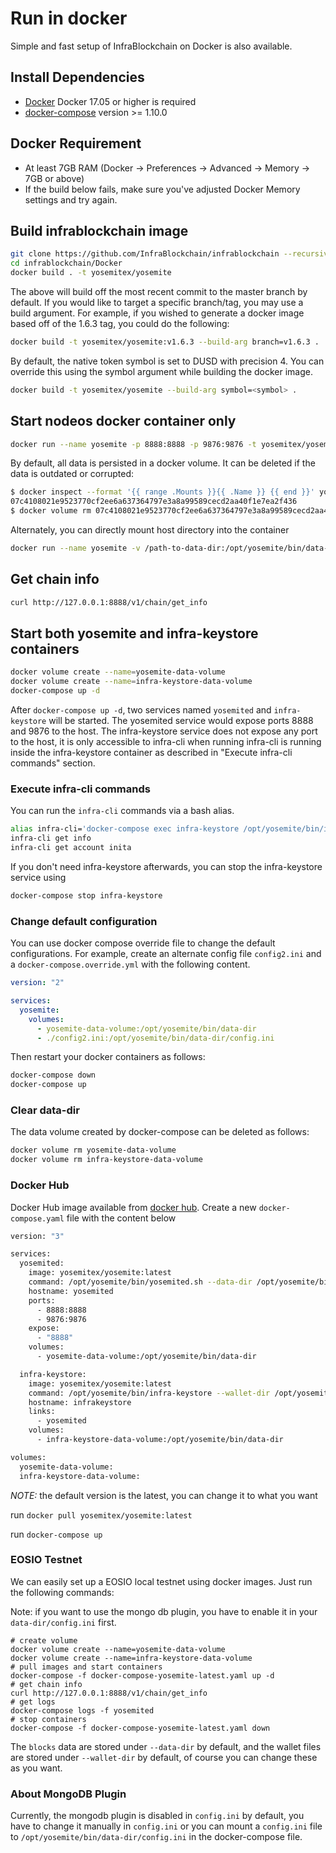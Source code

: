 # Run in docker

Simple and fast setup of InfraBlockchain on Docker is also available.

## Install Dependencies

- [Docker](https://docs.docker.com) Docker 17.05 or higher is required
- [docker-compose](https://docs.docker.com/compose/) version >= 1.10.0

## Docker Requirement

- At least 7GB RAM (Docker -> Preferences -> Advanced -> Memory -> 7GB or above)
- If the build below fails, make sure you've adjusted Docker Memory settings and try again.

## Build infrablockchain image

```bash
git clone https://github.com/InfraBlockchain/infrablockchain --recursive  --depth 1
cd infrablockchain/Docker
docker build . -t yosemitex/yosemite
```

The above will build off the most recent commit to the master branch by default. If you would like to target a specific branch/tag, you may use a build argument. For example, if you wished to generate a docker image based off of the 1.6.3 tag, you could do the following:

```bash
docker build -t yosemitex/yosemite:v1.6.3 --build-arg branch=v1.6.3 .
```

By default, the native token symbol is set to DUSD with precision 4. You can override this using the symbol argument while building the docker image.

```bash
docker build -t yosemitex/yosemite --build-arg symbol=<symbol> .
```

## Start nodeos docker container only

```bash
docker run --name yosemite -p 8888:8888 -p 9876:9876 -t yosemitex/yosemite yosemited.sh -e --http-alias=yosemite:8888 --http-alias=127.0.0.1:8888 --http-alias=localhost:8888 arg1 arg2
```

By default, all data is persisted in a docker volume. It can be deleted if the data is outdated or corrupted:

```bash
$ docker inspect --format '{{ range .Mounts }}{{ .Name }} {{ end }}' yosemite
07c4108021e9523770cf2ee6a637364797e3a8a99589cecd2aa40f1e7ea2f436
$ docker volume rm 07c4108021e9523770cf2ee6a637364797e3a8a99589cecd2aa40f1e7ea2f436
```

Alternately, you can directly mount host directory into the container

```bash
docker run --name yosemite -v /path-to-data-dir:/opt/yosemite/bin/data-dir -p 8888:8888 -p 9876:9876 -t yosemitex/yosemite yosemited.sh -e --http-alias=nodeos:8888 --http-alias=127.0.0.1:8888 --http-alias=localhost:8888 arg1 arg2
```

## Get chain info

```bash
curl http://127.0.0.1:8888/v1/chain/get_info
```

## Start both yosemite and infra-keystore containers

```bash
docker volume create --name=yosemite-data-volume
docker volume create --name=infra-keystore-data-volume
docker-compose up -d
```

After `docker-compose up -d`, two services named `yosemited` and `infra-keystore` will be started. The yosemited service would expose ports 8888 and 9876 to the host. The infra-keystore service does not expose any port to the host, it is only accessible to infra-cli when running infra-cli is running inside the infra-keystore container as described in "Execute infra-cli commands" section.

### Execute infra-cli commands

You can run the `infra-cli` commands via a bash alias.

```bash
alias infra-cli='docker-compose exec infra-keystore /opt/yosemite/bin/infra-cli -u http://yosemited:8888 --wallet-url http://localhost:8900'
infra-cli get info
infra-cli get account inita
```

If you don't need infra-keystore afterwards, you can stop the infra-keystore service using

```bash
docker-compose stop infra-keystore
```

### Change default configuration

You can use docker compose override file to change the default configurations. For example, create an alternate config file `config2.ini` and a `docker-compose.override.yml` with the following content.

```yaml
version: "2"

services:
  yosemite:
    volumes:
      - yosemite-data-volume:/opt/yosemite/bin/data-dir
      - ./config2.ini:/opt/yosemite/bin/data-dir/config.ini
```

Then restart your docker containers as follows:

```bash
docker-compose down
docker-compose up
```

### Clear data-dir

The data volume created by docker-compose can be deleted as follows:

```bash
docker volume rm yosemite-data-volume
docker volume rm infra-keystore-data-volume
```

### Docker Hub

Docker Hub image available from [docker hub](https://hub.docker.com/r/yosemitex/yosemite/).
Create a new `docker-compose.yaml` file with the content below

```bash
version: "3"

services:
  yosemited:
    image: yosemitex/yosemite:latest
    command: /opt/yosemite/bin/yosemited.sh --data-dir /opt/yosemite/bin/data-dir -e --http-alias=yosemited:8888 --http-alias=127.0.0.1:8888 --http-alias=localhost:8888
    hostname: yosemited
    ports:
      - 8888:8888
      - 9876:9876
    expose:
      - "8888"
    volumes:
      - yosemite-data-volume:/opt/yosemite/bin/data-dir

  infra-keystore:
    image: yosemitex/yosemite:latest
    command: /opt/yosemite/bin/infra-keystore --wallet-dir /opt/yosemite/bin/data-dir --http-server-address=127.0.0.1:8900 --http-alias=localhost:8900 --http-alias=infrakeystore:8900
    hostname: infrakeystore
    links:
      - yosemited
    volumes:
      - infra-keystore-data-volume:/opt/yosemite/bin/data-dir

volumes:
  yosemite-data-volume:
  infra-keystore-data-volume:

```

*NOTE:* the default version is the latest, you can change it to what you want

run `docker pull yosemitex/yosemite:latest`

run `docker-compose up`

### EOSIO Testnet

We can easily set up a EOSIO local testnet using docker images. Just run the following commands:

Note: if you want to use the mongo db plugin, you have to enable it in your `data-dir/config.ini` first.

```
# create volume
docker volume create --name=yosemite-data-volume
docker volume create --name=infra-keystore-data-volume
# pull images and start containers
docker-compose -f docker-compose-yosemite-latest.yaml up -d
# get chain info
curl http://127.0.0.1:8888/v1/chain/get_info
# get logs
docker-compose logs -f yosemited
# stop containers
docker-compose -f docker-compose-yosemite-latest.yaml down
```

The `blocks` data are stored under `--data-dir` by default, and the wallet files are stored under `--wallet-dir` by default, of course you can change these as you want.

### About MongoDB Plugin

Currently, the mongodb plugin is disabled in `config.ini` by default, you have to change it manually in `config.ini` or you can mount a `config.ini` file to `/opt/yosemite/bin/data-dir/config.ini` in the docker-compose file.

